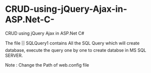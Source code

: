 # CRUD-using-jQuery-Ajax-in-ASP.Net-C-
CRUD using jQuery Ajax in ASP.Net C#

The file 🗄 SQLQuery1 contains All the SQL Query which will create database, execute the query one by one to create databse in MS SQL SERVER.

Note : Change the Path of web.config file


